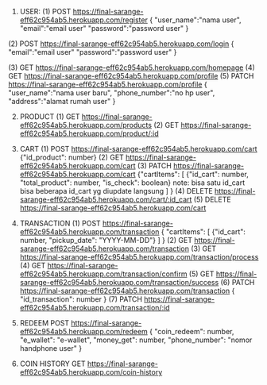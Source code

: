 1. USER:
(1) POST https://final-sarange-eff62c954ab5.herokuapp.com/register
{
"user_name":"nama user",
"email":"email user"
"password":"password user"
}

(2) POST https://final-sarange-eff62c954ab5.herokuapp.com/login
{
"email":"email user"
"password":"password user"
}

(3) GET https://final-sarange-eff62c954ab5.herokuapp.com/homepage
(4) GET https://final-sarange-eff62c954ab5.herokuapp.com/profile
(5) PATCH https://final-sarange-eff62c954ab5.herokuapp.com/profile
{
"user_name":"nama user baru", 
"phone_number":"no hp user", 
"address":"alamat rumah user"
}

2. PRODUCT
(1) GET https://final-sarange-eff62c954ab5.herokuapp.com/products
(2) GET https://final-sarange-eff62c954ab5.herokuapp.com/product/:id

3. CART 
(1) POST https://final-sarange-eff62c954ab5.herokuapp.com/cart
{"id_product": number}
(2) GET https://final-sarange-eff62c954ab5.herokuapp.com/cart
(3) PATCH https://final-sarange-eff62c954ab5.herokuapp.com/cart
{"cartItems":
[
{"id_cart": number, "total_product": number, "is_check": boolean}
note: bisa satu id_cart bisa beberapa id_cart yg diupdate langsung
]
}
(4) DELETE https://final-sarange-eff62c954ab5.herokuapp.com/cart/:id_cart
(5) DELETE https://final-sarange-eff62c954ab5.herokuapp.com/cart

4. TRANSACTION
(1) POST https://final-sarange-eff62c954ab5.herokuapp.com/transaction
{
"cartItems": [
{"id_cart": number, "pickup_date": "YYYY-MM-DD"} 
]
}
(2) GET https://final-sarange-eff62c954ab5.herokuapp.com/transaction
(3) GET https://final-sarange-eff62c954ab5.herokuapp.com/transaction/process
(4) GET https://final-sarange-eff62c954ab5.herokuapp.com/transaction/confirm
(5) GET https://final-sarange-eff62c954ab5.herokuapp.com/transaction/success
(6) PATCH https://final-sarange-eff62c954ab5.herokuapp.com/transaction
{
"id_transaction": number
}
(7) PATCH https://final-sarange-eff62c954ab5.herokuapp.com/transaction/:id

5. REDEEM
POST https://final-sarange-eff62c954ab5.herokuapp.com/redeem
{
"coin_redeem": number,
"e_wallet": "e-wallet",
"money_get": number,
"phone_number": "nomor handphone user"
}

6. COIN HISTORY
GET https://final-sarange-eff62c954ab5.herokuapp.com/coin-history
